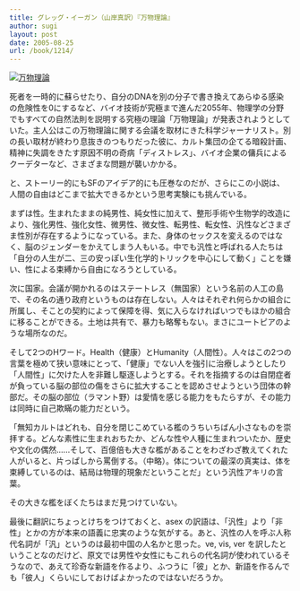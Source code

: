 ```yaml
---
title: グレッグ・イーガン（山岸真訳）『万物理論』
author: sugi
layout: post
date: 2005-08-25
url: /book/1214/
---
```

<a href="http://www.amazon.co.jp/exec/obidos/ASIN/4488711022/chezsugi-22/ref=nosim/" name="amazletlink" target="_blank"><img src="http://i1.wp.com/ec2.images-amazon.com/images/I/51J3DEJJ1TL.SL160.jpg?w=660" alt="万物理論" class="alignleft" data-recalc-dims="1" /></a>

死者を一時的に蘇らせたり、自分のDNAを別の分子で書き換えてあらゆる感染の危険性を0にするなど、バイオ技術が究極まで進んだ2055年、物理学の分野でもすべての自然法則を説明する究極の理論「万物理論」が発表されようとしていた。主人公はこの万物理論に関する会議を取材にきた科学ジャーナリスト。別の長い取材が終わり息抜きのつもりだった彼に、カルト集団の企てる暗殺計画、精神に失調をきたす原因不明の奇病「ディストレス」、バイオ企業の傭兵によるクーデターなど、さまざまな問題が襲いかかる。

と、ストーリー的にもSFのアイデア的にも圧巻なのだが、さらにこの小説は、人間の自由はどこまで拡大できるかという思考実験にも挑んでいる。

まずは性。生まれたままの純男性、純女性に加えて、整形手術や生物学的改造により、強化男性、強化女性、微男性、微女性、転男性、転女性、汎性などさまざま性別が存在するようになっている。また、身体のセックスを変えるのではなく、脳のジェンダーをかえてしまう人もいる。中でも汎性と呼ばれる人たちは「自分の人生が二、三の安っぽい生化学的トリックを中心にして動く」ことを嫌い、性による束縛から自由になろうとしている。

次に国家。会議が開かれるのはステートレス（無国家）という名前の人工の島で、その名の通り政府というものは存在しない。人々はそれぞれ何らかの組合に所属し、そことの契約によって保障を得、気に入らなければいつでもほかの組合に移ることができる。土地は共有で、暴力も略奪もない。まさにユートピアのような場所なのだ。

そして2つのHワード。Health（健康）とHumanity（人間性）。人々はこの2つの言葉を極めて狭い意味にとって、「健康」でない人を強引に治療しようとしたり「人間性」に欠けた人を非難し駆逐しようとする。それを指摘するのは自閉症者が負っている脳の部位の傷をさらに拡大することを認めさせようという団体の幹部だ。その脳の部位（ラマント野）は愛情を感じる能力をもたらすが、その能力は同時に自己欺瞞の能力だという。

「無知カルトはどれも、自分を閉じこめている檻のうちいちばん小さなものを崇拝する。どんな素性に生まれおちたか、どんな性や人種に生まれついたか、歴史や文化の偶然......そして、百億倍も大きな檻があることをわざわざ教えてくれた人がいると、片っぱしから罵倒する。（中略）。体についての最深の真実は、体を束縛しているのは、結局は物理的現象だということだ」という汎性アキリの言葉。

その大きな檻をぼくたちはまだ見つけていない。

最後に翻訳にちょっとけちをつけておくと、asex の訳語は、「汎性」より「非性」とかの方が本来の語義に忠実のような気がする。あと、汎性の人を呼ぶ人称代名詞が「汎」というのは最初中国の人名かと思った。ve, vis, ver を訳したということなのだけど、原文では男性や女性にもこれらの代名詞が使われているそうなので、あえて珍奇な新語を作るより、ふつうに「彼」とか、新語を作るんでも「彼人」くらいにしておけばよかったのではないだろうか。


